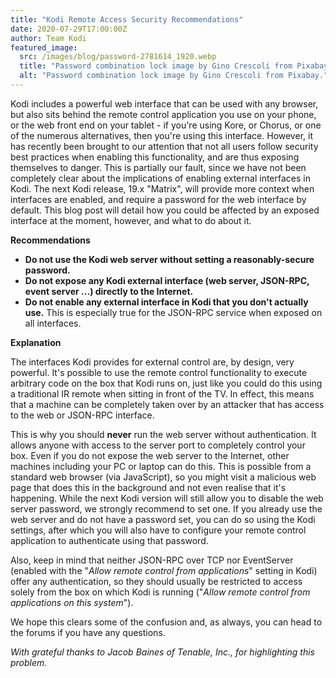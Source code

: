 ```yaml
---
title: "Kodi Remote Access Security Recommendations"
date: 2020-07-29T17:00:00Z
author: Team Kodi
featured_image:
  src: /images/blog/password-2781614_1920.webp
  title: "Password combination lock image by Gino Crescoli from Pixabay."
  alt: "Password combination lock image by Gino Crescoli from Pixabay."
---
```


Kodi includes a powerful web interface that can be used with any browser, but also sits behind the remote control application you use on your phone, or the web front end on your tablet - if you're using Kore, or Chorus, or one of the numerous alternatives, then you're using this interface. However, it has recently been brought to our attention that not all users follow security best practices when enabling this functionality, and are thus exposing themselves to danger. This is partially our fault, since we have not been completely clear about the implications of enabling external interfaces in Kodi. The next Kodi release, 19.x "Matrix", will provide more context when interfaces are enabled, and require a password for the web interface by default. This blog post will detail how you could be affected by an exposed interface at the moment, however, and what to do about it.

**Recommendations**

- **Do not use the Kodi web server without setting a reasonably-secure password.**
- **Do not expose any Kodi external interface (web server, JSON-RPC, event server ...) directly to the Internet.**
- **Do not enable any external interface in Kodi that you don't actually use.** This is especially true for the JSON-RPC service when exposed on all interfaces.

**Explanation**

The interfaces Kodi provides for external control are, by design, very powerful. It's possible to use the remote control functionality to execute arbitrary code on the box that Kodi runs on, just like you could do this using a traditional IR remote when sitting in front of the TV. In effect, this means that a machine can be completely taken over by an attacker that has access to the web or JSON-RPC interface.

This is why you should **never** run the web server without authentication. It allows anyone with access to the server port to completely control your box. Even if you do not expose the web server to the Internet, other machines including your PC or laptop can do this. This is possible from a standard web browser (via JavaScript), so you might visit a malicious web page that does this in the background and not even realise that it's happening. While the next Kodi version will still allow you to disable the web server password, we strongly recommend to set one. If you already use the web server and do not have a password set, you can do so using the Kodi settings, after which you will also have to configure your remote control application to authenticate using that password.

Also, keep in mind that neither JSON-RPC over TCP nor EventServer (enabled with the "_Allow remote control from applications_" setting in Kodi) offer any authentication, so they should usually be restricted to access solely from the box on which Kodi is running ("_Allow remote control from applications on this system_").

We hope this clears some of the confusion and, as always, you can head to the forums if you have any questions.

_With grateful thanks to Jacob Baines of Tenable, Inc., for highlighting this problem._

